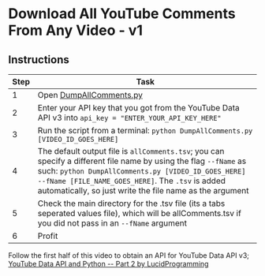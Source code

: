 # Download All YouTube Comments From Any Video - v1

## Instructions
Step|Task
-|-
1|Open [DumpAllComments.py](./DumpAllComments.py)
2|Enter your API key that you got from the YouTube Data API v3 into `api_key = "ENTER_YOUR_API_KEY_HERE"`
3|Run the script from a terminal: `python DumpAllComments.py [VIDEO_ID_GOES_HERE]`
4|The default output file is `allComments.tsv`; you can specify a different file name by using the flag `--fName` as such: `python DumpAllComments.py [VIDEO_ID_GOES_HERE] --fName [FILE_NAME_GOES_HERE]`. The `.tsv` is added automatically, so just write the file name as the argument
5|Check the main directory for the .tsv file (its a tabs seperated values file), which will be allComments.tsv if you did not pass in an `--fName` argument
6|Profit

Follow the first half of this video to obtain an API for YouTube Data API v3; [YouTube Data API and Python -- Part 2 by LucidProgramming](https://youtu.be/ZkYOvViSx3E)
